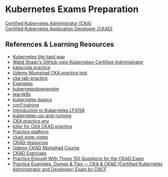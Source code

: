 # Kubernetes Exams Preparation
[Certified Kubernetes Administrator (CKA)](CKA.md)<br>
[Certified Kubernetes Application Developer (CKAD)](CKAD.md)

 ## References & Learning Resources
- [Kubernetes the hard way](https://github.com/kelseyhightower/kubernetes-the-hard-way )<br>
- [Walid Shaari’s GitHub repo Kubernetes-Certified-Administrator](https://github.com/walidshaari/Kubernetes-Certified-Administrator)<br>
- [katacoda practice](https://www.katacoda.com/courses/kubernetes)<br>
- [Udemy Mumshad CKA practice test](https://www.udemy.com/course/certified-kubernetes-administrator-with-practice-tests/)<br>
- [cka-lab-practice](https://github.com/stretchcloud/cka-lab-practice)<br>
- [Examples](https://github.com/kubernetes-up-and-running/examples)<br>
- [kubernetesbyexample](https://kubernetesbyexample.com/)<br>
- [learnk8s](https://learnk8s.io/academy)<br>
- [kubernetes-basics](https://kubernetes.io/docs/tutorials/kubernetes-basics/)<br>
- [cncf training ](https://www.cncf.io/certification/training/)<br>
- [Introduction to Kubernetes LFS158](https://www.edx.org/course/introduction-kubernetes-linuxfoundationx-lfs158x)<br>
- [kubernetes-up-and-running](https://azure.microsoft.com/en-in/resources/kubernetes-up-and-running/)<br>
- [CKA practice env](https://github.com/arush-sal/cka-practice-environment)<br>
- [killer for CKA CKAD practice](https://killer.sh/)<br>
- [Practice platform](https://labs.play-with-k8s.com/)<br>
- [ckad-prep-notes](https://github.com/twajr/ckad-prep-notes)<br>
- [CKAD-resources](https://github.com/lucassha/CKAD-resources)<br>
- [Udemy CKAD Mumshad Course](https://www.udemy.com/course/certified-kubernetes-application-developer/)<br>
- [CKAD Exercises](https://github.com/dgkanatsios/CKAD-exercises)<br>
- [Practice Enough With These 150 Questions for the CKAD Exam](https://medium.com/bb-tutorials-and-thoughts/practice-enough-with-these-questions-for-the-ckad-exam-2f42d1228552)<br>
- [Practice Examples, Dumps & Tips — CKA & CKAD (Certified Kubernetes Administrator and Developer) Exam by CNCF](https://medium.com/@sensri108/practice-examples-dumps-tips-for-cka-ckad-certified-kubernetes-administrator-exam-by-cncf-4826233ccc27)<br>

